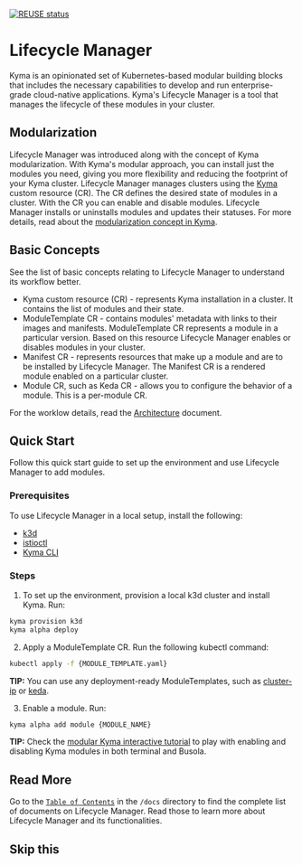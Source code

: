 <!-- markdown-link-check-disable-next-line -->
[![REUSE status](https://api.reuse.software/badge/github.com/kyma-project/lifecycle-manager)](https://api.reuse.software/info/github.com/kyma-project/lifecycle-manager)
# Lifecycle Manager

Kyma is an opinionated set of Kubernetes-based modular building blocks that includes the necessary capabilities to develop and run enterprise-grade cloud-native applications. Kyma's Lifecycle Manager is a tool that manages the lifecycle of these modules in your cluster.

## Modularization

Lifecycle Manager was introduced along with the concept of Kyma modularization. With Kyma's modular approach, you can install just the modules you need, giving you more flexibility and reducing the footprint of your Kyma cluster. Lifecycle Manager manages clusters using the [Kyma](api/v1beta1/kyma_types.go) custom resource (CR). The CR defines the desired state of modules in a cluster. With the CR you can enable and disable modules. Lifecycle Manager installs or uninstalls modules and updates their statuses. For more details, read about the [modularization concept in Kyma](https://github.com/kyma-project/community/tree/main/concepts/modularization).

## Basic Concepts

See the list of basic concepts relating to Lifecycle Manager to understand its workflow better.

- Kyma custom resource (CR) - represents Kyma installation in a cluster. It contains the list of modules and their state.
- ModuleTemplate CR - contains modules' metadata with links to their images and manifests. ModuleTemplate CR represents a module in a particular version. Based on this resource Lifecycle Manager enables or disables modules in your cluster.
- Manifest CR - represents resources that make up a module and are to be installed by Lifecycle Manager. The Manifest CR is a rendered module enabled on a particular cluster.
- Module CR, such as Keda CR - allows you to configure the behavior of a module. This is a per-module CR.

For the worklow details, read the [Architecture](docs/technical-reference/architecture.md) document.

## Quick Start

Follow this quick start guide to set up the environment and use Lifecycle Manager to add modules.

### Prerequisites

To use Lifecycle Manager in a local setup, install the following:

- [k3d](https://k3d.io/)
- [istioctl](https://istio.io/latest/docs/setup/install/istioctl/)
- [Kyma CLI](https://kyma-project.io/docs/kyma/latest/04-operation-guides/operations/01-install-kyma-CLI)

### Steps

1. To set up the environment, provision a local k3d cluster and install Kyma. Run:

  ```bash
  kyma provision k3d
  kyma alpha deploy
  ```

2. Apply a ModuleTemplate CR. Run the following kubectl command:

  ```bash
  kubectl apply -f {MODULE_TEMPLATE.yaml}
  ```

**TIP:** You can use any deployment-ready ModuleTemplates, such as [cluster-ip](https://github.com/pbochynski/) or [keda](https://github.com/kyma-project/keda-manager).

3. Enable a module. Run:

  ```bash
  kyma alpha add module {MODULE_NAME}
  ```

**TIP:** Check the [modular Kyma interactive tutorial](https://killercoda.com/kyma-project/scenario/modular-kyma) to play with enabling and disabling Kyma modules in both terminal and Busola.

## Read More

Go to the [`Table of Contents`](/docs/README.md) in the `/docs` directory to find the complete list of documents on Lifecycle Manager. Read those to learn more about Lifecycle Manager and its functionalities.

## Skip this
